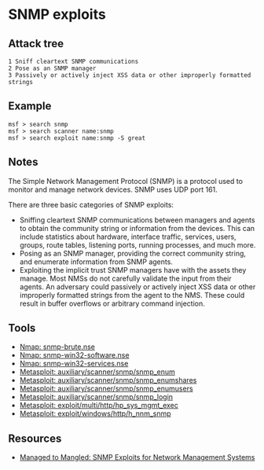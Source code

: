 # SNMP exploits

## Attack tree

```text
1 Sniff cleartext SNMP communications 
2 Pose as an SNMP manager
3 Passively or actively inject XSS data or other improperly formatted strings
```

## Example

```text
msf > search snmp
msf > search scanner name:snmp
msf > search exploit name:snmp -S great
```
## Notes

The Simple Network Management Protocol (SNMP) is a protocol used to monitor and manage network devices. 
SNMP uses UDP port 161.

There are three basic categories of SNMP exploits:

* Sniffing cleartext SNMP communications between managers and agents to obtain the community string or information 
from the devices. This can include statistics about hardware, interface traffic, services, users, groups, route 
tables, listening ports, running processes, and much more.
* Posing as an SNMP manager, providing the correct community string, and enumerate information from SNMP agents.
* Exploiting the implicit trust SNMP managers have with the assets they manage. Most NMSs do not carefully validate 
the input from their agents. An adversary could passively or actively inject XSS data or other improperly formatted 
strings from the agent to the NMS. These could result in buffer overflows or arbitrary command injection.

## Tools

* [Nmap: snmp-brute.nse](https://nmap.org/nsedoc/scripts/snmp-brute.html)
* [Nmap: snmp-win32-software.nse](https://nmap.org/nsedoc/scripts/snmp-win32-software.html)
* [Nmap: snmp-win32-services.nse](https://nmap.org/nsedoc/scripts/snmp-win32-services.html)
* [Metasploit: auxiliary/scanner/snmp/snmp_enum](https://www.infosecmatter.com/metasploit-module-library/?mm=auxiliary/scanner/snmp/snmp_enum)
* [Metasploit: auxiliary/scanner/snmp/snmp_enumshares](https://www.infosecmatter.com/metasploit-module-library/?mm=auxiliary/scanner/snmp/snmp_enumshares)
* [Metasploit: auxiliary/scanner/snmp/snmp_enumusers](https://www.infosecmatter.com/metasploit-module-library/?mm=auxiliary/scanner/snmp/snmp_enumusers)
* [Metasploit: auxiliary/scanner/snmp/snmp_login](https://www.infosecmatter.com/metasploit-module-library/?mm=auxiliary/scanner/snmp/snmp_login)
* [Metasploit: exploit/multi/http/hp_sys_mgmt_exec](https://www.infosecmatter.com/metasploit-module-library/?mm=exploit/multi/http/hp_sys_mgmt_exec)
* [Metasploit: exploit/windows/http/h_nnm_snmp](https://www.infosecmatter.com/metasploit-module-library/?mm=exploit/windows/http/h_nnm_snmp)

## Resources

* [Managed to Mangled: SNMP Exploits for Network Management Systems](https://information.rapid7.com/managed-to-mangled-snmp-exploits-for-network-management-systems.html)
